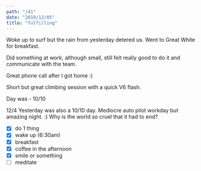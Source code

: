 ```yaml
---
path: "/41"
date: "2019/12/05"
title: "fulfilling"
---
```


Woke up to surf but the rain from yesterday detered us. Went to Great White for breakfast.

Did something at work, although small, still felt really good to do it and communicate with the team.

Great phone call after I got home :)

Short but great climbing session with a quick V6 flash.

Day was - 10/10

12/4 Yesterday was also a 10/10 day. Mediocre auto pilot workday but amazing night. :) Why is the world so cruel that it had to end?

- [x] do 1 thing
- [x] wake up (6:30am)
- [x] breakfast
- [x] coffee in the afternoon
- [x] smile or something
- [ ] meditate
